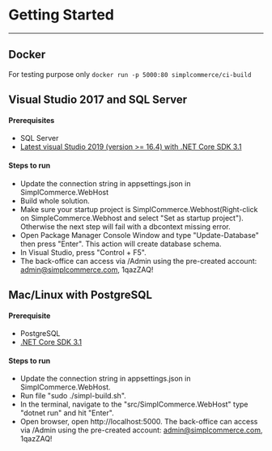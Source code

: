 # Getting Started

---

## Docker

For testing purpose only `docker run -p 5000:80 simplcommerce/ci-build`

## Visual Studio 2017 and SQL Server

#### Prerequisites

- SQL Server
- [Latest visual Studio 2019 (version >= 16.4) with .NET Core SDK 3.1](https://www.microsoft.com/net/download/all)

#### Steps to run

- Update the connection string in appsettings.json in SimplCommerce.WebHost
- Build whole solution.
- Make sure your startup project is SimplCommerce.Webhost(Right-click on SimpleCommerce.Webhost and select "Set as startup project").     Otherwise the next step will fail with a dbcontext missing error. 
- Open Package Manager Console Window and type "Update-Database" then press "Enter". This action will create database schema.
- In Visual Studio, press "Control + F5".
- The back-office can access via /Admin using the pre-created account: admin@simplcommerce.com, 1qazZAQ!

## Mac/Linux with PostgreSQL

#### Prerequisite

- PostgreSQL
- [.NET Core SDK 3.1](https://www.microsoft.com/net/download/all)

#### Steps to run

- Update the connection string in appsettings.json in SimplCommerce.WebHost.
- Run file "sudo ./simpl-build.sh".
- In the terminal, navigate to the "src/SimplCommerce.WebHost" type "dotnet run" and hit "Enter".
- Open browser, open http://localhost:5000. The back-office can access via /Admin using the pre-created account: admin@simplcommerce.com, 1qazZAQ!
